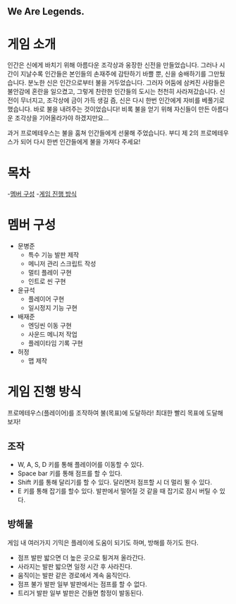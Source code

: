 ## We Are Legends.

# 게임 소개

인간은 신에게 바치기 위해 아름다운 조각상과 웅장한 신전을 만들었습니다.
그러나 시간이 지날수록 인간들은 본인들의 손재주에 감탄하기 바쁠 뿐, 신을 숭배하기를 그만뒀습니다.
분노한 신은 인간으로부터 불을 거두었습니다.
그러자 어둠에 삼켜진 사람들은 불안감에 혼란을 일으켰고, 그렇게 찬란한 인간들의 도시는 천천히 사라져갔습니다.
신전이 무너지고, 조각상에 금이 가득 생길 즘, 신은 다시 한번 인간에게 자비를 베풀기로 했습니다.
바로 불을 내려주는 것이었습니다!
비록 불을 얻기 위해 자신들이 만든 아름다운 조각상을 기어올라가야 하겠지만요...

과거 프로메테우스는 불을 훔쳐 인간들에게 선물해 주었습니다.
부디 제 2의 프로메테우스가 되어 다시 한번 인간들에게 불을 가져다 주세요!

# 목차
-[멤버 구성](#멤버-구성)
-[게임 진행 방식](#게임-진행-방식)

# 멤버 구성
- 문병준
  - 특수 기능 발판 제작
  - 메니저 관리 스크립트 작성
  - 멀티 플레이 구현
  - 인트로 씬 구현
- 윤규석
  - 플레이어 구현
  - 일시정지 기능 구현
- 배재준
  - 엔딩씬 이동 구현
  - 사운드 메니저 작업
  - 플레이타임 기록 구현
- 허정
  - 맵 제작

 # 게임 진행 방식
 프로메테우스(플레이어)를 조작하여 불(목표)에 도달하라!
 최대한 빨리 목표에 도달해 보자!

 ## 조작
 - W, A, S, D 키를 통해 플레이어를 이동할 수 있다. 
 - Space bar 키를 통해 점프를 할 수 있다. 
 - Shift 키를 통해 달리기를 할 수 있다. 달리면저 점프할 시 더 멀리 뛸 수 있다.
 - E 키를 통해 잡기를 할수 있다. 발판에서 떨어질 것 같을 때 잡기로 잠시 버틸 수 있다.

## 방해물
게임 내 여러가지 기믹은 플레이에 도움이 되기도 하며, 방해를 하기도 한다.
- 점프 발판
  밟으면 더 높은 곳으로 튕겨져 올라간다.
- 사라지는 발판
  밟으면 일정 시간 후 사라진다.
- 움직이는 발판
  같은 경로에서 계속 움직인다.
- 점프 불가 발판
  일부 발판에서는 점프를 할 수 없다.
- 트리거 발판
  일부 발판은 건들면 함정이 발동된다.

